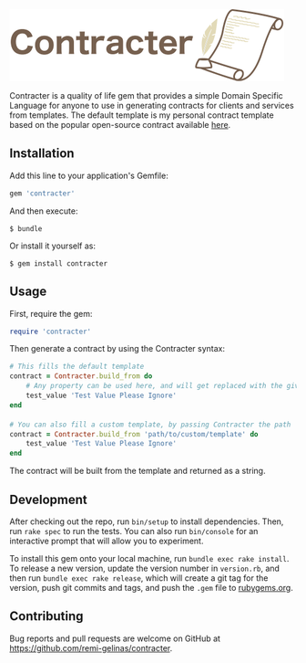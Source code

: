 ![contracter](assets/banner.png)

Contracter is a quality of life gem that provides a simple Domain Specific Language for anyone to use in generating contracts for clients and services from templates. The default template is my personal contract template based on the popular open-source contract available [here](https://stuffandnonsense.co.uk/projects/contract-killer/).

## Installation

Add this line to your application's Gemfile:

```ruby
gem 'contracter'
```

And then execute:

    $ bundle

Or install it yourself as:

    $ gem install contracter

## Usage

First, require the gem:

```ruby
require 'contracter'
```

Then generate a contract by using the Contracter syntax:

```ruby
# This fills the default template
contract = Contracter.build_from do
    # Any property can be used here, and will get replaced with the given value in the template where the method name appears in the format [name]
    test_value 'Test Value Please Ignore'
end

# You can also fill a custom template, by passing Contracter the path
contract = Contracter.build_from 'path/to/custom/template' do
    test_value 'Test Value Please Ignore'
end
```

The contract will be built from the template and returned as a string.

## Development

After checking out the repo, run `bin/setup` to install dependencies. Then, run `rake spec` to run the tests. You can also run `bin/console` for an interactive prompt that will allow you to experiment.

To install this gem onto your local machine, run `bundle exec rake install`. To release a new version, update the version number in `version.rb`, and then run `bundle exec rake release`, which will create a git tag for the version, push git commits and tags, and push the `.gem` file to [rubygems.org](https://rubygems.org).

## Contributing

Bug reports and pull requests are welcome on GitHub at https://github.com/remi-gelinas/contracter.
